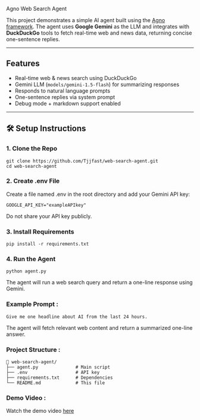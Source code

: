 Agno Web Search Agent

This project demonstrates a simple AI agent built using the [Agno framework](https://docs.agno.com). The agent uses **Google Gemini** as the LLM and integrates with **DuckDuckGo** tools to fetch real-time web and news data, returning concise one-sentence replies.

---

## Features

-  Real-time web & news search using DuckDuckGo
-  Gemini LLM (`models/gemini-1.5-flash`) for summarizing responses
-  Responds to natural language prompts
-  One-sentence replies via system prompt
-  Debug mode + markdown support enabled

---

## 🛠️ Setup Instructions

### 1. Clone the Repo

```
git clone https://github.com/Tjjfast/web-search-agent.git
cd web-search-agent
```
### 2. Create .env File
Create a file named .env in the root directory and add your Gemini API key:
```
GOOGLE_API_KEY="exampleAPIkey"
```
Do not share your API key publicly.
### 3. Install Requirements
```
pip install -r requirements.txt
```
### 4. Run the Agent
```
python agent.py
```
The agent will run a web search query and return a one-line response using Gemini.

### Example Prompt :
```
Give me one headline about AI from the last 24 hours.
```
The agent will fetch relevant web content and return a summarized one-line answer.

### Project Structure :
```
📁 web-search-agent/
├── agent.py              # Main script
├── .env                  # API key 
├── requirements.txt      # Dependencies
└── README.md             # This file
```
### Demo Video :
Watch the demo video [here](https://pages.github.com/)
